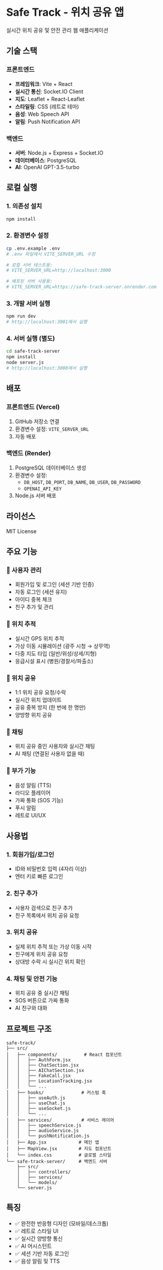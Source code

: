 # Safe Track - 위치 공유 앱

실시간 위치 공유 및 안전 관리 웹 애플리케이션

## 기술 스택

### 프론트엔드

- **프레임워크**: Vite + React
- **실시간 통신**: Socket.IO Client
- **지도**: Leaflet + React-Leaflet
- **스타일링**: CSS (레트로 테마)
- **음성**: Web Speech API
- **알림**: Push Notification API

### 백엔드

- **서버**: Node.js + Express + Socket.IO
- **데이터베이스**: PostgreSQL
- **AI**: OpenAI GPT-3.5-turbo

## 로컬 실행

### 1. 의존성 설치

```bash
npm install
```

### 2. 환경변수 설정

```bash
cp .env.example .env
# .env 파일에서 VITE_SERVER_URL 수정

# 로컬 서버 테스트용:
# VITE_SERVER_URL=http://localhost:3000

# 배포된 서버 사용용:
# VITE_SERVER_URL=https://safe-track-server.onrender.com
```

### 3. 개발 서버 실행

```bash
npm run dev
# http://localhost:3001에서 실행
```

### 4. 서버 실행 (별도)

```bash
cd safe-track-server
npm install
node server.js
# http://localhost:3000에서 실행
```

## 배포

### 프론트엔드 (Vercel)

1. GitHub 저장소 연결
2. 환경변수 설정: `VITE_SERVER_URL`
3. 자동 배포

### 백엔드 (Render)

1. PostgreSQL 데이터베이스 생성
2. 환경변수 설정:
   - `DB_HOST`, `DB_PORT`, `DB_NAME`, `DB_USER`, `DB_PASSWORD`
   - `OPENAI_API_KEY`
3. Node.js 서버 배포

## 라이선스

MIT License

## 주요 기능

### 🔐 사용자 관리

- 회원가입 및 로그인 (세션 기반 인증)
- 자동 로그인 (세션 유지)
- 아이디 중복 체크
- 친구 추가 및 관리

### 📍 위치 추적

- 실시간 GPS 위치 추적
- 가상 이동 시뮬레이션 (광주 시청 → 상무역)
- 다중 지도 타입 (일반/위성/상세/지형)
- 응급시설 표시 (병원/경찰서/파출소)

### 🤝 위치 공유

- 1:1 위치 공유 요청/수락
- 실시간 위치 업데이트
- 공유 중복 방지 (한 번에 한 명만)
- 양방향 위치 공유

### 💬 채팅

- 위치 공유 중인 사용자와 실시간 채팅
- AI 채팅 (연결된 사용자 없을 때)

### 🎵 부가 기능

- 음성 알림 (TTS)
- 라디오 플레이어
- 가짜 통화 (SOS 기능)
- 푸시 알림
- 레트로 UI/UX

## 사용법

### 1. 회원가입/로그인

- ID와 비밀번호 입력 (4자리 이상)
- 엔터 키로 빠른 로그인

### 2. 친구 추가

- 사용자 검색으로 친구 추가
- 친구 목록에서 위치 공유 요청

### 3. 위치 공유

- 실제 위치 추적 또는 가상 이동 시작
- 친구에게 위치 공유 요청
- 상대방 수락 시 실시간 위치 확인

### 4. 채팅 및 안전 기능

- 위치 공유 중 실시간 채팅
- SOS 버튼으로 가짜 통화
- AI 친구와 대화

## 프로젝트 구조

```
safe-track/
├── src/
│   ├── components/          # React 컴포넌트
│   │   ├── AuthForm.jsx
│   │   ├── ChatSection.jsx
│   │   ├── AIChatSection.jsx
│   │   ├── FakeCall.jsx
│   │   ├── LocationTracking.jsx
│   │   └── ...
│   ├── hooks/              # 커스텀 훅
│   │   ├── useAuth.js
│   │   ├── useChat.js
│   │   ├── useSocket.js
│   │   └── ...
│   ├── services/           # 서비스 레이어
│   │   ├── speechService.js
│   │   ├── audioService.js
│   │   └── pushNotification.js
│   ├── App.jsx            # 메인 앱
│   ├── MapView.jsx        # 지도 컴포넌트
│   └── index.css          # 글로벌 스타일
└── safe-track-server/     # 백엔드 서버
    ├── src/
    │   ├── controllers/
    │   ├── services/
    │   └── models/
    └── server.js
```

## 특징

- ✅ 완전한 반응형 디자인 (모바일/데스크톱)
- ✅ 레트로 스타일 UI
- ✅ 실시간 양방향 통신
- ✅ AI 어시스턴트
- ✅ 세션 기반 자동 로그인
- ✅ 음성 알림 및 TTS
